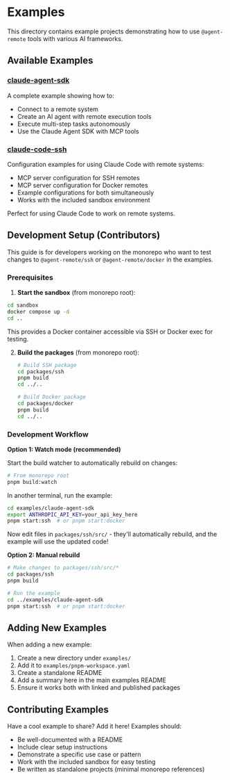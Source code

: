 # Examples

This directory contains example projects demonstrating how to use
`@agent-remote` tools with various AI frameworks.

## Available Examples

### [claude-agent-sdk](./claude-agent-sdk)

A complete example showing how to:

- Connect to a remote system
- Create an AI agent with remote execution tools
- Execute multi-step tasks autonomously
- Use the Claude Agent SDK with MCP tools

### [claude-code-ssh](./claude-code-ssh)

Configuration examples for using Claude Code with remote systems:

- MCP server configuration for SSH remotes
- MCP server configuration for Docker remotes
- Example configurations for both simultaneously
- Works with the included sandbox environment

Perfect for using Claude Code to work on remote systems.

## Development Setup (Contributors)

This guide is for developers working on the monorepo who want to test changes to
`@agent-remote/ssh` or `@agent-remote/docker` in the examples.

### Prerequisites

1. **Start the sandbox** (from monorepo root):

```bash
cd sandbox
docker compose up -d
cd ..
```

This provides a Docker container accessible via SSH or Docker exec for testing.

2. **Build the packages** (from monorepo root):

   ```bash
   # Build SSH package
   cd packages/ssh
   pnpm build
   cd ../..

   # Build Docker package
   cd packages/docker
   pnpm build
   cd ../..
   ```

### Development Workflow

**Option 1: Watch mode (recommended)**

Start the build watcher to automatically rebuild on changes:

```bash
# From monorepo root
pnpm build:watch
```

In another terminal, run the example:

```bash
cd examples/claude-agent-sdk
export ANTHROPIC_API_KEY=your_api_key_here
pnpm start:ssh  # or pnpm start:docker
```

Now edit files in `packages/ssh/src/` - they'll automatically rebuild, and the
example will use the updated code!

**Option 2: Manual rebuild**

```bash
# Make changes to packages/ssh/src/*
cd packages/ssh
pnpm build

# Run the example
cd ../examples/claude-agent-sdk
pnpm start:ssh  # or pnpm start:docker
```

## Adding New Examples

When adding a new example:

1. Create a new directory under `examples/`
2. Add it to `examples/pnpm-workspace.yaml`
3. Create a standalone README
4. Add a summary here in the main examples README
5. Ensure it works both with linked and published packages

## Contributing Examples

Have a cool example to share? Add it here! Examples should:

- Be well-documented with a README
- Include clear setup instructions
- Demonstrate a specific use case or pattern
- Work with the included sandbox for easy testing
- Be written as standalone projects (minimal monorepo references)
